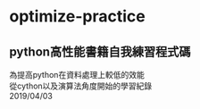 # optimize-practice
## python高性能書籍自我練習程式碼
為提高python在資料處理上較低的效能 <br />
從cython以及演算法角度開始的學習紀錄 <br />
2019/04/03
